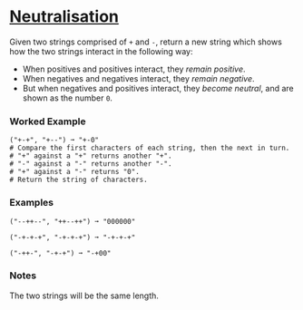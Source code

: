 # [Neutralisation](https://www.codewars.com/kata/neutralisation "https://www.codewars.com/kata/65128732b5aff40032a3d8f0")

Given two strings comprised of `+` and `-`, return a new string which shows how the two strings interact in the following way:
- When positives and positives interact, they *remain positive*.
- When negatives and negatives interact, they *remain negative*.
- But when negatives and positives interact, they *become neutral*, and are shown as the number `0`.

### Worked Example
```
("+-+", "+--") ➞ "+-0"
# Compare the first characters of each string, then the next in turn.
# "+" against a "+" returns another "+".
# "-" against a "-" returns another "-".
# "+" against a "-" returns "0".
# Return the string of characters.
```

### Examples
```
("--++--", "++--++") ➞ "000000"

("-+-+-+", "-+-+-+") ➞ "-+-+-+"

("-++-", "-+-+") ➞ "-+00"
```

### Notes
The two strings will be the same length.
